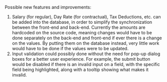 Possible new features and improvements:

1. Salary (for regular), Day Rate (for contractual), Tax Deductions, etc. can be added into the database, in order to simplify the synchronization between the front-end and back-end. Currently the amounts are hardcoded on the source code, meaning changes would have to be done separately on the back-end and front-end if ever there is a change on the values. By putting them on the database instead, very little work would have to be done if the values were to be updated.
2. Input validation could possibly done without the need for pop-up dialog boxes for a better user experience. For example, the submit button would be disabled if there is an invalid input on a field, with the specific field being highlighted, along with a tooltip showing what makes it invalid.
